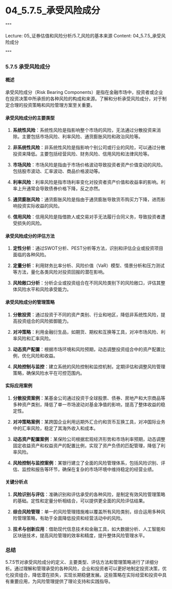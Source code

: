 # 04_5.7.5_承受风险成分

"""

Lecture: 05_证券估值和风险分析/5.7_风险的基本来源
Content: 04_5.7.5_承受风险成分

"""

### 5.7.5 承受风险成分

#### 概述
承受风险成分（Risk Bearing Components）是指在金融市场中，投资者或企业在投资决策中所承担的各种风险的构成和来源。了解和分析承受风险成分，对于制定合理的投资策略和风险管理方案至关重要。

#### 承受风险成分的主要类型

1. **系统性风险**：系统性风险是指影响整个市场的风险，无法通过分散投资来消除。主要包括市场风险、利率风险、通货膨胀风险和政治风险等。

2. **非系统性风险**：非系统性风险是指影响个别公司或行业的风险，可以通过分散投资来降低。主要包括经营风险、财务风险、信用风险和法律风险等。

3. **市场风险**：市场风险是指由于市场价格波动导致投资者资产价值变动的风险。包括股市波动、汇率波动、商品价格波动等。

4. **利率风险**：利率风险是指市场利率变化对投资者资产价值和收益率的影响。利率上升通常会导致债券价格下降，反之亦然。

5. **通货膨胀风险**：通货膨胀风险是指由于通货膨胀导致货币购买力下降，进而影响投资实际收益的风险。

6. **信用风险**：信用风险是指借款人或交易对手无法履行合同义务，导致投资者遭受损失的风险。

#### 承受风险成分的评估方法

1. **定性分析**：通过SWOT分析、PEST分析等方法，识别和评估企业或投资项目面临的各种风险。

2. **定量分析**：利用财务比率分析、风险价值（VaR）模型、情景分析和压力测试等方法，量化各类风险对投资回报的潜在影响。

3. **风险敞口分析**：分析企业或投资组合在不同风险类别下的风险敞口，评估其整体风险水平和风险承受能力。

#### 承受风险成分的管理策略

1. **分散投资**：通过投资于不同的资产类别、行业和地区，降低非系统性风险，提高投资组合的风险抵御能力。

2. **对冲策略**：利用金融衍生品，如期货、期权和互换等工具，对冲市场风险、利率风险和汇率风险。

3. **动态资产配置**：根据市场环境和风险预期，动态调整投资组合中的资产配置比例，优化风险和收益。

4. **风险控制与监控**：建立系统的风险控制和监控机制，定期评估和调整风险管理策略，确保风险水平在可控范围内。

#### 实际应用案例

1. **分散投资案例**：某基金公司通过投资于全球股票、债券、房地产和大宗商品等多种资产类别，降低了单一市场波动对基金净值的影响，提高了整体收益的稳定性。

2. **对冲策略案例**：某跨国企业利用远期外汇合约和货币互换工具，对冲国际业务中的汇率风险，稳定了其海外收入和成本。

3. **动态资产配置案例**：某保险公司根据宏观经济形势和市场利率预期，动态调整固定收益资产和权益资产的配置比例，实现了资产负债的匹配管理，降低了利率风险。

4. **风险控制与监控案例**：某银行建立了全面的风险管理体系，包括风险识别、评估、监控和报告等环节，确保在复杂的市场环境中维持稳定的经营业绩。

#### 关键分析点

1. **风险识别与评估**：准确识别和评估承受的各种风险，是制定有效风险管理策略的基础。定性和定量分析相结合，可以提供更全面的风险评估结果。

2. **综合风险管理**：单一的风险管理措施难以覆盖所有风险类别，综合运用多种风险管理策略，有助于全面降低投资和经营活动中的风险。

3. **技术与创新应用**：借助现代信息技术和金融工具，如大数据分析、人工智能和区块链技术，提高风险管理的效率和精度，提升整体风险管理水平。

### 总结
5.7.5节对承受风险成分的定义、主要类型、评估方法和管理策略进行了详细分析。通过理解和管理承受的各种风险，企业和投资者可以更好地制定投资决策，优化投资组合，降低潜在损失，实现长期稳健发展。这些策略在实际经营和投资中具有重要应用，为风险管理提供了理论支持和实践指导。